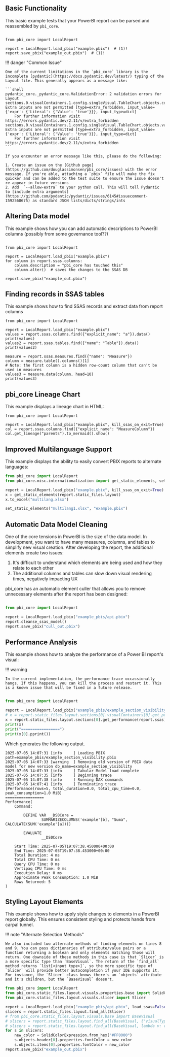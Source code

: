 ## Basic Functionality

This basic example tests that your PowerBI report can be parsed and reassembled by ``pbi_core``. 


```python3 linenums="1"

from pbi_core import LocalReport

report = LocalReport.load_pbix("example.pbix")  # (1)!
report.save_pbix("example_out.pbix")  # (1)!
```

!!! danger "Common Issue"

    One of the current limitations in the `pbi_core` library is the incomplete [pydantic](https://docs.pydantic.dev/latest/) typing of the Layout file. This generally appears as a message like: 

    ```shell
    pydantic_core._pydantic_core.ValidationError: 2 validation errors for Layout
    sections.0.visualContainers.1.config.singleVisual.TableChart.objects.columnHeaders.0.properties.underline
    Extra inputs are not permitted [type=extra_forbidden, input_value={'expr': {'Literal': {'Value': 'true'}}}, input_type=dict]
        For further information visit https://errors.pydantic.dev/2.11/v/extra_forbidden
    sections.0.visualContainers.1.config.singleVisual.TableChart.objects.values.0.properties.underline
    Extra inputs are not permitted [type=extra_forbidden, input_value={'expr': {'Literal': {'Value': 'true'}}}, input_type=dict]
        For further information visit https://errors.pydantic.dev/2.11/v/extra_forbidden
    ```

    If you encounter an error message like this, please do the following:

    1. Create an issue on the [Github page](https://github.com/douglassimonsen/pbi_core/issues) with the error message. If you're able, attaching a `pbix` file will make the fix quicker and can be added to the test suite to ensure the issue doesn't re-appear in future versions
    2. Add  `--allow-extra` to your python call. This will tell Pydantic to [include extra arguments](https://github.com/pydantic/pydantic/issues/6145#issuecomment-1592568675) as standard JSON lists/dicts/strings/ints

## Altering Data model

This example shows how you can add automatic descriptions to PowerBI columns (possibly from some governance tool??)


```python3 linenums="1"

from pbi_core import LocalReport

report = LocalReport.load_pbix("example.pbix")
for column in report.ssas.columns:
    column.description = "pbi_core has touched this"
    column.alter()  # saves the changes to the SSAS DB

report.save_pbix("example_out.pbix")
```

## Finding records in SSAS tables

This example shows how to find SSAS records and extract data from report columns

```python3 linenums="1"
from pbi_core import LocalReport

report = LocalReport.load_pbix("example.pbix")
values = report.ssas.columns.find({"explicit_name": "a"}).data()
print(values)
values2 = report.ssas.tables.find({"name": "Table"}).data()
print(values2)

measure = report.ssas.measures.find({"name": "Measure"})
column = measure.table().columns()[1]  
# Note: the first column is a hidden row-count column that can't be used in measures
values3 = measure.data(column, head=10)
print(values3)
```

## pbi_core Lineage Chart

This example displays a lineage chart in HTML:

```python3 linenums="1"
from pbi_core import LocalReport

report = LocalReport.load_pbix("example.pbix", kill_ssas_on_exit=True)
col = report.ssas.columns.find({"explicit_name": "MeasureColumn"})
col.get_lineage("parents").to_mermaid().show()
```

## Improved Multilanguage Support

This example displays the ability to easily convert PBIX reports to alternate languages:

```python linenums="1"
from pbi_core import LocalReport
from pbi_core.misc.internationalization import get_static_elements, set_static_elements

report = LocalReport.load_pbix("example.pbix", kill_ssas_on_exit=True)
x = get_static_elements(report.static_files.layout)
x.to_excel("multilang.xlsx")

set_static_elements("multilang1.xlsx", "example.pbix")
```

## Automatic Data Model Cleaning

One of the core tensions in PowerBI is the size of the data model. In development, you want to have many measures, columns, and tables to simplify new visual creation. After developing the report, the additional elements create two issues:

1. It's difficult to understand which elements are being used and how they relate to each other
2. The additional columns and tables can slow down visual rendering times, negatively impacting UX

pbi_core has an automatic element culler that allows you to remove unnecessary elements after the report has been designed:

```python linenums="1"

from pbi_core import LocalReport

report = LocalReport.load_pbix("example_pbis/api.pbix")
report.cleanse_ssas_model()
report.save_pbix("cull_out.pbix")
```

## Performance Analysis

This example shows how to analyze the performance of a Power BI report's visual:

!!! warning

    In the current implementation, the performance trace occassionally hangs. If this happens, you can kill the process and restart it. This is a known issue that will be fixed in a future release.


```python linenums="1"

from pbi_core import LocalReport

report = LocalReport.load_pbix("example_pbis/example_section_visibility.pbix")
# x = report.static_files.layout.sections[0].visualContainers[0].get_performance(report.ssas)
x = report.static_files.layout.sections[0].get_performance(report.ssas)
print(x)
print("=================")
print(x[0].pprint())
```

Which generates the following output.

```shell
2025-07-05 14:07:31 [info     ] Loading PBIX                   path=example_pbis/example_section_visibility.pbix
2025-07-05 14:07:33 [warning  ] Removing old version of PBIX data model for new version db_name=example_section_visibility
2025-07-05 14:07:33 [info     ] Tabular Model load complete   
2025-07-05 14:07:35 [info     ] Beginning trace               
2025-07-05 14:07:38 [info     ] Running DAX commands          
2025-07-05 14:07:41 [info     ] Terminating trace             
[Performance(rows=5, total_duration=0.0, total_cpu_time=0.0, peak_consumption=1.0 MiB]
=================
Performance(
    Command:

        DEFINE VAR __DS0Core =
                SUMMARIZECOLUMNS('example'[b], "Suma", CALCULATE(SUM('example'[a])))

        EVALUATE
                __DS0Core

    Start Time: 2025-07-05T19:07:38.450000+00:00
    End Time: 2025-07-05T19:07:38.453000+00:00
    Total Duration: 4 ms
    Total CPU Time: 0 ms
    Query CPU Time: 0 ms
    Vertipaq CPU Time: 0 ms
    Execution Delay: 0 ms
    Approximate Peak Consumption: 1.0 MiB
    Rows Returned: 5
)

```

## Styling Layout Elements

This example shows how to apply style changes to elements in a PowerBI report globally. This ensures consistent styling and protects hands from carpal tunnel.

!!! note "Alternate Selection Methods"

    We also included two alternate methods of finding elements on lines 8 and 9. You can pass dictionaries of attribute/value pairs or a function returning a boolean and only elements matching those will return. One downside of these methods in this case is that `Slicer` is a more specific type than `BaseVisual`. The return of the `find_all` method returns `list[<input type>]`, so the more specific type of `Slicer` will provide better autocompletion if your IDE supports it. For instance, the `Slicer` class knows there's an `objects` attribute and it's children, but the `BaseVisual` doesn't.

```python linenums="1"
from pbi_core import LocalReport
from pbi_core.static_files.layout.visuals.properties.base import SolidColorExpression
from pbi_core.static_files.layout.visuals.slicer import Slicer

report = LocalReport.load_pbix("example_pbis/api.pbix", load_ssas=False, load_static_files=True)
slicers = report.static_files.layout.find_all(Slicer)
# from pbi_core.static_files.layout.visuals.base import BaseVisual
# slicers = report.static_files.layout.find_all(BaseVisual, {"visualType": "slicer"})
# slicers = report.static_files.layout.find_all(BaseVisual, lambda v: v.visualType == "slicer")
for s in slicers:
    new_color = SolidColorExpression.from_hex("#FF0000")
    s.objects.header[0].properties.fontColor = new_color
    s.objects.items[0].properties.fontColor = new_color
report.save_pbix("example_out.pbix")

```